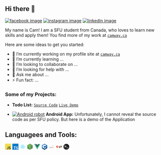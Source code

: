 ## Hi there 👋
[![facebook image](https://img.shields.io/badge/Facebook-1877F2?style=for-the-badge&logo=facebook&logoColor=white)](http://camway.ca) [![instagram image](https://img.shields.io/badge/Instagram-E4405F?style=for-the-badge&logo=instagram&logoColor=white)](http://camway.ca) [![linkedin image](https://img.shields.io/badge/LinkedIn-0077B5?style=for-the-badge&logo=linkedin&logoColor=white)](http://camway.ca) 

My name is Cam! I am a SFU student from Canada, who loves to learn new skills and apply them! You find more of my work at [`camway.ca`](http://camway.ca)

Here are some ideas to get you started:

- 🔭 I’m currently working on my profile site at [`camway.ca`](http://camway.ca)
- 🌱 I’m currently learning ...
- 👯 I’m looking to collaborate on ...
- 🤔 I’m looking for help with ...
- 💬 Ask me about ...
- ⚡ Fun fact: ...

### Some of my Projects:

- **Todo List:**
[`Source Code`](https://github.com/Cway14/todo-list)
[`Live Demo`](http://camway.ca)

- <a title="Google Inc., CC BY 3.0 &lt;https://creativecommons.org/licenses/by/3.0&gt;, via Wikimedia Commons" href="https://commons.wikimedia.org/wiki/File:Android_robot.svg"><img width="20" alt="Android robot" src="https://upload.wikimedia.org/wikipedia/commons/thumb/d/d7/Android_robot.svg/256px-Android_robot.svg.png"></a> **Android App:**
Unfortunately, I cannot reveal the source code as per SFU policy. But here is a demo of the Application


## Languagees and Tools:
<code><img height="20" src="https://raw.githubusercontent.com/github/explore/80688e429a7d4ef2fca1e82350fe8e3517d3494d/topics/javascript/javascript.png"></code>
<code><img height="20" src="https://raw.githubusercontent.com/github/explore/80688e429a7d4ef2fca1e82350fe8e3517d3494d/topics/typescript/typescript.png"></code>
<code><img height="20" src="https://raw.githubusercontent.com/github/explore/80688e429a7d4ef2fca1e82350fe8e3517d3494d/topics/react/react.png"></code>
<code><img height="20" src="https://raw.githubusercontent.com/github/explore/80688e429a7d4ef2fca1e82350fe8e3517d3494d/topics/nodejs/nodejs.png"></code>
<code><img height="20" src="https://raw.githubusercontent.com/github/explore/80688e429a7d4ef2fca1e82350fe8e3517d3494d/topics/vue/vue.png"></code>
<code><img height="20" src="https://raw.githubusercontent.com/github/explore/80688e429a7d4ef2fca1e82350fe8e3517d3494d/topics/cpp/cpp.png"></code>
<code><img height="20" src="https://raw.githubusercontent.com/github/explore/80688e429a7d4ef2fca1e82350fe8e3517d3494d/topics/mysql/mysql.png"></code>
<code><img height="20" src="https://raw.githubusercontent.com/github/explore/80688e429a7d4ef2fca1e82350fe8e3517d3494d/topics/git/git.png"></code>
<code><img height="20" src="https://raw.githubusercontent.com/github/explore/80688e429a7d4ef2fca1e82350fe8e3517d3494d/topics/terminal/terminal.png"></code>
